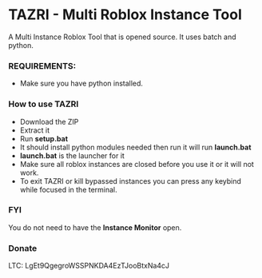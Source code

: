 
# TAZRI - Multi Roblox Instance Tool

A Multi Instance Roblox Tool that is opened source. It uses batch and python.


### REQUIREMENTS:
* Make sure you have python installed.

### How to use TAZRI
* Download the ZIP
* Extract it
* Run **setup.bat**
* It should install python modules needed then run it will run **launch.bat**
* **launch.bat** is the launcher for it
* Make sure all roblox instances are closed before you use it or it will not work.
* To exit TAZRI or kill bypassed instances you can press any keybind while focused in the terminal.

### FYI
You do not need to have the **Instance Monitor** open. 


### Donate
LTC: LgEt9QgegroWSSPNKDA4EzTJooBtxNa4cJ
